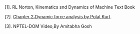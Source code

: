 [1]. RL Norton, Kinematics snd Dynamics of Machine Text Book

[2]. <a href="https://www.academia.edu/37828056/Chapter_-2_DYNAMIC_FORCE_ANALYSIS">Chapter 2:Dynamic force analysis by Polat Kurt</a>.

[3]. NPTEL-DOM Video,By Amitabha Gosh
